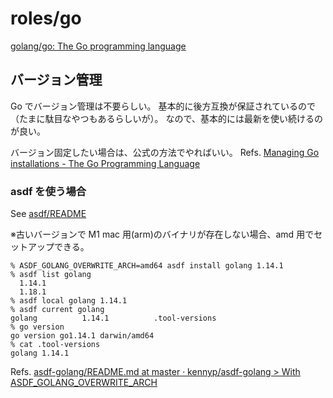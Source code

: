 # roles/go
[golang/go: The Go programming language](https://github.com/golang/go)



## バージョン管理
Go でバージョン管理は不要らしい。
基本的に後方互換が保証されているので（たまに駄目なやつもあるらしいが）。
なので、基本的には最新を使い続けるのが良い。

バージョン固定したい場合は、公式の方法でやればいい。
Refs. [Managing Go installations - The Go Programming Language](https://golang.org/doc/manage-install#installing-multiple)


### asdf を使う場合
See [asdf/README](../asdf/README.md)

※古いバージョンで M1 mac 用(arm)のバイナリが存在しない場合、amd 用でセットアップできる。

```
% ASDF_GOLANG_OVERWRITE_ARCH=amd64 asdf install golang 1.14.1
% asdf list golang
  1.14.1
  1.18.1
% asdf local golang 1.14.1
% asdf current golang
golang          1.14.1          .tool-versions
% go version
go version go1.14.1 darwin/amd64
% cat .tool-versions 
golang 1.14.1
```

Refs. [asdf-golang/README.md at master · kennyp/asdf-golang > With ASDF_GOLANG_OVERWRITE_ARCH](https://github.com/kennyp/asdf-golang/blob/master/README.md#with-asdf_golang_overwrite_arch)

